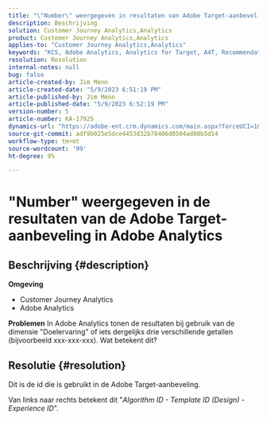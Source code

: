 ```yaml
---
title: "\"Number\" weergegeven in resultaten van Adobe Target-aanbevelingen in Adobe Analytics"
description: Beschrijving
solution: Customer Journey Analytics,Analytics
product: Customer Journey Analytics,Analytics
applies-to: "Customer Journey Analytics,Analytics"
keywords: "KCS, Adobe Analytics, Analytics for Target, A4T, Recommendation, FAQ, Adobe Target, number, results, display, Customer Journey Analytics"
resolution: Resolution
internal-notes: null
bug: false
article-created-by: Jim Menn
article-created-date: "5/9/2023 6:51:19 PM"
article-published-by: Jim Menn
article-published-date: "5/9/2023 6:52:19 PM"
version-number: 5
article-number: KA-17925
dynamics-url: "https://adobe-ent.crm.dynamics.com/main.aspx?forceUCI=1&pagetype=entityrecord&etn=knowledgearticle&id=3aa5cc79-9aee-ed11-8849-6045bd0061cb"
source-git-commit: adf9b025e5dce4453d32b78406d0504ad08b5d14
workflow-type: tm+mt
source-wordcount: '99'
ht-degree: 9%

---
```


# &quot;Number&quot; weergegeven in de resultaten van de Adobe Target-aanbeveling in Adobe Analytics

## Beschrijving {#description}

<b>Omgeving</b>
- Customer Journey Analytics
- Adobe Analytics




<b>Problemen</b>
In Adobe Analytics tonen de resultaten bij gebruik van de dimensie &quot;Doelervaring&quot; of iets dergelijks drie verschillende getallen (bijvoorbeeld xxx-xxx-xxx).
Wat betekent dit?


## Resolutie {#resolution}


Dit is de id die is gebruikt in de Adobe Target-aanbeveling.

Van links naar rechts betekent dit &quot;*Algorithm ID - Template ID (Design) - Experience ID*&quot;.
